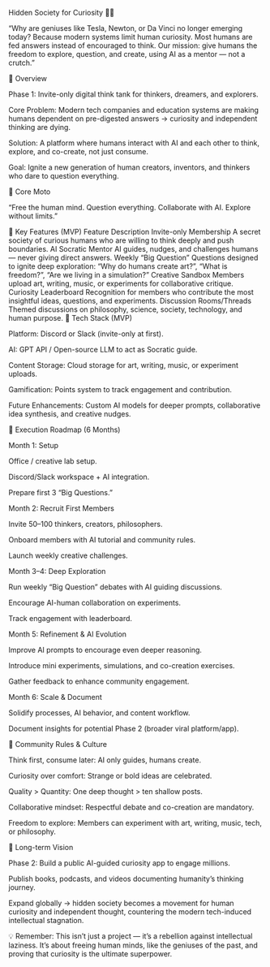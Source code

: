 Hidden Society for Curiosity 🧠🌌

“Why are geniuses like Tesla, Newton, or Da Vinci no longer emerging today? Because modern systems limit human curiosity. Most humans are fed answers instead of encouraged to think. Our mission: give humans the freedom to explore, question, and create, using AI as a mentor — not a crutch.”

🔹 Overview

Phase 1: Invite-only digital think tank for thinkers, dreamers, and explorers.

Core Problem: Modern tech companies and education systems are making humans dependent on pre-digested answers → curiosity and independent thinking are dying.

Solution: A platform where humans interact with AI and each other to think, explore, and co-create, not just consume.

Goal: Ignite a new generation of human creators, inventors, and thinkers who dare to question everything.

🔹 Core Moto

“Free the human mind. Question everything. Collaborate with AI. Explore without limits.”

🔹 Key Features (MVP)
Feature	Description
Invite-only Membership	A secret society of curious humans who are willing to think deeply and push boundaries.
AI Socratic Mentor	AI guides, nudges, and challenges humans — never giving direct answers.
Weekly “Big Question”	Questions designed to ignite deep exploration: “Why do humans create art?”, “What is freedom?”, “Are we living in a simulation?”
Creative Sandbox	Members upload art, writing, music, or experiments for collaborative critique.
Curiosity Leaderboard	Recognition for members who contribute the most insightful ideas, questions, and experiments.
Discussion Rooms/Threads	Themed discussions on philosophy, science, society, technology, and human purpose.
🔹 Tech Stack (MVP)

Platform: Discord or Slack (invite-only at first).

AI: GPT API / Open-source LLM to act as Socratic guide.

Content Storage: Cloud storage for art, writing, music, or experiment uploads.

Gamification: Points system to track engagement and contribution.

Future Enhancements: Custom AI models for deeper prompts, collaborative idea synthesis, and creative nudges.

🔹 Execution Roadmap (6 Months)

Month 1: Setup

Office / creative lab setup.

Discord/Slack workspace + AI integration.

Prepare first 3 “Big Questions.”

Month 2: Recruit First Members

Invite 50–100 thinkers, creators, philosophers.

Onboard members with AI tutorial and community rules.

Launch weekly creative challenges.

Month 3–4: Deep Exploration

Run weekly “Big Question” debates with AI guiding discussions.

Encourage AI-human collaboration on experiments.

Track engagement with leaderboard.

Month 5: Refinement & AI Evolution

Improve AI prompts to encourage even deeper reasoning.

Introduce mini experiments, simulations, and co-creation exercises.

Gather feedback to enhance community engagement.

Month 6: Scale & Document

Solidify processes, AI behavior, and content workflow.

Document insights for potential Phase 2 (broader viral platform/app).

🔹 Community Rules & Culture

Think first, consume later: AI only guides, humans create.

Curiosity over comfort: Strange or bold ideas are celebrated.

Quality > Quantity: One deep thought > ten shallow posts.

Collaborative mindset: Respectful debate and co-creation are mandatory.

Freedom to explore: Members can experiment with art, writing, music, tech, or philosophy.

🔹 Long-term Vision

Phase 2: Build a public AI-guided curiosity app to engage millions.

Publish books, podcasts, and videos documenting humanity’s thinking journey.

Expand globally → hidden society becomes a movement for human curiosity and independent thought, countering the modern tech-induced intellectual stagnation.

💡 Remember: This isn’t just a project — it’s a rebellion against intellectual laziness. It’s about freeing human minds, like the geniuses of the past, and proving that curiosity is the ultimate superpower.
